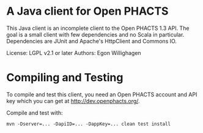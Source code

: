 A Java client for Open PHACTS
=============================

This Java client is an incomplete client to the Open PHACTS 1.3 API.
The goal is a small client with few dependencies and no Scala in
particular. Dependencies are JUnit and Apache's HttpClient and Commons IO.

License: LGPL v2.1 or later
Authors: Egon Willighagen

Compiling and Testing
=====================

To compile and test this client, you need an Open PHACTS account and API key
which you can get at http://dev.openphacts.org/.

Compile and test with:

    mvn -Dserver=... -DapiID=... -DappKey=... clean test install

